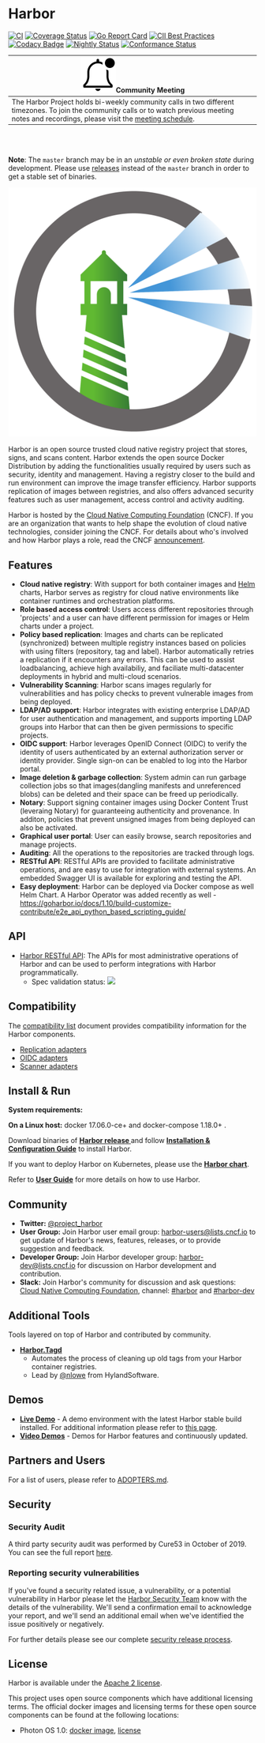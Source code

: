 # Harbor

[![CI](https://github.com/goharbor/harbor/workflows/CI/badge.svg?branch=master&event=push)](https://github.com/goharbor/harbor/actions?query=event%3Apush+branch%3Amaster+workflow%3ACI+)
[![Coverage Status](https://codecov.io/gh/goharbor/harbor/branch/master/graph/badge.svg)](https://codecov.io/gh/goharbor/harbor)
[![Go Report Card](https://goreportcard.com/badge/github.com/goharbor/harbor)](https://goreportcard.com/report/github.com/goharbor/harbor)
[![CII Best Practices](https://bestpractices.coreinfrastructure.org/projects/2095/badge)](https://bestpractices.coreinfrastructure.org/projects/2095)
[![Codacy Badge](https://api.codacy.com/project/badge/Grade/c8d726c9cfd047ffaf681449d673f246)](https://www.codacy.com/app/goharbor/harbor?utm_source=github.com&amp;utm_medium=referral&amp;utm_content=goharbor/harbor&amp;utm_campaign=Badge_Grade)
[![Nightly Status](https://us-central1-eminent-nation-87317.cloudfunctions.net/harbor-nightly-result)](https://www.googleapis.com/storage/v1/b/harbor-nightly/o)
[![Conformance Status](https://github.com/goharbor/harbor/workflows/conformance_test/badge.svg)](https://github.com/goharbor/harbor/actions?query=workflow%3ACONFORMANCE_TEST)
</br>

|![notification](docs/img/bell-outline-badged.svg)Community Meeting|
|------------------|
|The Harbor Project holds bi-weekly community calls in two different timezones. To join the community calls or to watch previous meeting notes and recordings, please visit the [meeting schedule](https://github.com/goharbor/community/blob/master/MEETING_SCHEDULE.md).|

</br> </br>

**Note**: The `master` branch may be in an *unstable or even broken state* during development.
Please use [releases](https://github.com/vmware/harbor/releases) instead of the `master` branch in order to get a stable set of binaries.

<img alt="Harbor" src="docs/img/harbor_logo.png">

Harbor is an open source trusted cloud native registry project that stores, signs, and scans content. Harbor extends the open source Docker Distribution by adding the functionalities usually required by users such as security, identity and management. Having a registry closer to the build and run environment can improve the image transfer efficiency. Harbor supports replication of images between registries, and also offers advanced security features such as user management, access control and activity auditing.

Harbor is hosted by the [Cloud Native Computing Foundation](https://cncf.io) (CNCF). If you are an organization that wants to help shape the evolution of cloud native technologies, consider joining the CNCF. For details about who's involved and how Harbor plays a role, read the CNCF
[announcement](https://www.cncf.io/blog/2018/07/31/cncf-to-host-harbor-in-the-sandbox/).

## Features

* **Cloud native registry**: With support for both container images and [Helm](https://helm.sh) charts, Harbor serves as registry for cloud native environments like container runtimes and orchestration platforms.
* **Role based access control**: Users access different repositories through 'projects' and a user can have different permission for images or Helm charts under a project.
* **Policy based replication**: Images and charts can be replicated (synchronized) between multiple registry instances based on policies with using filters (repository, tag and label). Harbor automatically retries a replication if it encounters any errors. This can be used to assist loadbalancing, achieve high availabiliy, and faciliate multi-datacenter deployments in hybrid and multi-cloud scenarios.
* **Vulnerability Scanning**: Harbor scans images regularly for vulnerabilities and has policy checks to prevent vulnerable images from being deployed.
* **LDAP/AD support**: Harbor integrates with existing enterprise LDAP/AD for user authentication and management, and supports importing LDAP groups into Harbor that can then be given permissions to specific projects.  
* **OIDC support**: Harbor leverages OpenID Connect (OIDC) to verify the identity of users authenticated by an external authorization server or identity provider. Single sign-on can be enabled to log into the Harbor portal.  
* **Image deletion & garbage collection**: System admin can run garbage collection jobs so that images(dangling manifests and unreferenced blobs) can be deleted and their space can be freed up periodically.
* **Notary**: Support signing container images using Docker Content Trust (leveraing Notary) for guaranteeing authenticity and provenance.  In additon, policies that prevent unsigned images from being deployed can also be activated.
* **Graphical user portal**: User can easily browse, search repositories and manage projects.
* **Auditing**: All the operations to the repositories are tracked through logs.
* **RESTful API**: RESTful APIs are provided to facilitate administrative operations, and are easy to use for integration with external systems. An embedded Swagger UI is available for exploring and testing the API.
* **Easy deployment**: Harbor can be deployed via Docker compose as well Helm Chart. A Harbor Operator was added recently as well - https://goharbor.io/docs/1.10/build-customize-contribute/e2e_api_python_based_scripting_guide/

## API

* [Harbor RESTful API](https://editor.swagger.io/?url=https://raw.githubusercontent.com/goharbor/harbor/master/api/v2.0/swagger.yaml): The APIs for most administrative operations of Harbor and can be used to perform integrations with Harbor programmatically.
  - Spec validation status: <img src="http://validator.swagger.io/validator?url=https://raw.githubusercontent.com/goharbor/harbor/master/api/harbor/swagger.yaml">

## Compatibility

The [compatibility list](./docs/harbor_compatibility_list.md) document provides compatibility information for the Harbor components.

- [Replication adapters](./docs/harbor_compatibility_list.md#Replication-Adapters)
- [OIDC adapters](./docs/harbor_compatibility_list.md#OIDC-Adapters)
- [Scanner adapters](./docs/harbor_compatibility_list.md#Scanner-Adapters)

## Install & Run

**System requirements:**

**On a Linux host:** docker 17.06.0-ce+ and docker-compose 1.18.0+ .

Download binaries of **[Harbor release ](https://github.com/vmware/harbor/releases)** and follow **[Installation & Configuration Guide](docs/installation_guide.md)** to install Harbor.

If you want to deploy Harbor on Kubernetes, please use the **[Harbor chart](https://github.com/goharbor/harbor-helm)**.

Refer to **[User Guide](docs/user_guide.md)** for more details on how to use Harbor.

## Community

* **Twitter:** [@project_harbor](https://twitter.com/project_harbor)  
* **User Group:** Join Harbor user email group: [harbor-users@lists.cncf.io](https://lists.cncf.io/g/harbor-users) to get update of Harbor's news, features, releases, or to provide suggestion and feedback.  
* **Developer Group:** Join Harbor developer group: [harbor-dev@lists.cncf.io](https://lists.cncf.io/g/harbor-dev) for discussion on Harbor development and contribution.
* **Slack:** Join Harbor's community for discussion and ask questions: [Cloud Native Computing Foundation](https://slack.cncf.io/), channel: [#harbor](https://cloud-native.slack.com/messages/harbor/) and [#harbor-dev](https://cloud-native.slack.com/messages/harbor-dev/)

## Additional Tools

Tools layered on top of Harbor and contributed by community.

* **[Harbor.Tagd](https://github.com/HylandSoftware/Harbor.Tagd)**
  - Automates the process of cleaning up old tags from your Harbor container registries.
  - Lead by [@nlowe](https://github.com/nlowe) from HylandSoftware.

## Demos

* **[Live Demo](https://demo.goharbor.io)** - A demo environment with the latest Harbor stable build installed. For additional information please refer to [this page](docs/install-config/demo-server.md).
* **[Video Demos](https://github.com/goharbor/harbor/wiki/Video-demos-for-Harbor)** - Demos for Harbor features and continuously updated.

## Partners and Users

For a list of users, please refer to [ADOPTERS.md](ADOPTERS.md).

## Security

### Security Audit

A third party security audit was performed by Cure53 in October of 2019. You can see the full report [here](docs/security/Harbor_Security_Audit_Oct2019.pdf).

### Reporting security vulnerabilities

If you've found a security related issue, a vulnerability, or a potential vulnerability in Harbor please let the [Harbor Security Team](mailto:cncf-harbor-security@lists.cncf.io) know with the details of the vulnerability. We'll send a confirmation
email to acknowledge your report, and we'll send an additional email when we've identified the issue
positively or negatively.

For further details please see our complete [security release process](SECURITY.md).


## License

Harbor is available under the [Apache 2 license](LICENSE).

This project uses open source components which have additional licensing terms.  The official docker images and licensing terms for these open source components can be found at the following locations:

* Photon OS 1.0: [docker image](https://hub.docker.com/_/photon/), [license](https://github.com/vmware/photon/blob/master/COPYING)

